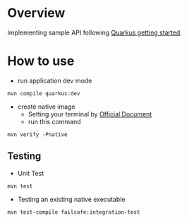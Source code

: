# Overview
Implementing sample API following [Quarkus getting started](https://quarkus.io/get-started/).

# How to use
- run application dev mode
```
mvn compile quarkus:dev
```

- create native image
    - Setting your terminal by [Official Document](https://quarkus.io/guides/building-native-image)
    - run this command
 ```
mvn verify -Pnative
```

## Testing
- Unit Test
```
mvn test
```

- Testing an existing native executable
```
mvn test-compile failsafe:integration-test
```
